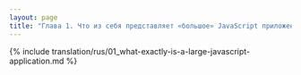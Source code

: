 ```yaml
---
layout: page
title: "Глава 1. Что из себя представляет «большое» JavaScript приложение?"
---
```


{% include translation/rus/01_what-exactly-is-a-large-javascript-application.md %}